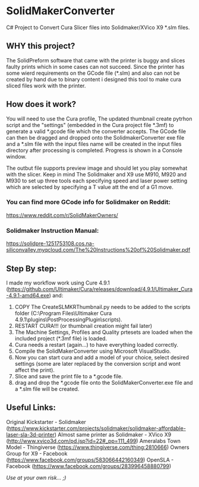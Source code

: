 # SolidMakerConverter
C# Project to Convert Cura Slicer files into Solidmaker/XVico X9 *.slm files.

## WHY this project?
The SolidPreform software that came with the printer is buggy and slices faulty prints which in some cases can not succeed. Since the printer has some wierd requirements on the GCode file (*.slm) and also can not be created by hand due to binary content i designed this tool to make cura sliced files work with the printer.

## How does it work?
You will need to use the Cura profile, The updated thumbnail create pytrhon script and the "settings" (embedded in the Cura project file *.3mf) to generate a valid *.gcode file which the converter accepts. The GCode file can then be dragged and dropped onto the SolidmakerConverter exe file and a *.slm file with the input files name will be created in the input files directory after processing is completed. Progress is shown in a Console window.

The outbut file supports preview image and should let you play somewhat with the slicer. Keep in mind The Solidmaker and X9 use M910, M920 and M930 to set up three tools each specifying speed and laser power setting which are selected by specifying a T value att the end of a G1 move.

### You can find more GCode info for Solidmaker on Reddit: 
https://www.reddit.com/r/SolidMakerOwners/

### Solidmaker Instruction Manual:
https://solidpre-1251753108.cos.na-siliconvalley.myqcloud.com/The%20Instructions%20of%20Solidmaker.pdf

## Step By step:
I made my workflow work using Cure 4.9.1 (https://github.com/Ultimaker/Cura/releases/download/4.9.1/Ultimaker_Cura-4.9.1-amd64.exe)
and:
1) COPY The CreateSLMKRThumbnail.py needs to be added to the scripts folder (C:\Program Files\Ultimaker Cura 4.9.1\plugins\PostProcessingPlugin\scripts).
2) RESTART CURA!!! (or thumbnail creation might fail later)
3) The Machine Settings, Profiles and Quality prtesets are loaded when the included project (*.3mf file) is loaded.
4) Cura needs a restart (again...) to have everything loaded correctly.
5) Compile the SolidMakerConverter using Microsoft VisualStudio.
6) Now you can start cura and add a model of your choice, select desired settings (some are later replaced by the conversion script and wont affect the print).
7) Slice and save the print file to a *.gcode file.
8) drag and drop the *.gcode file onto the SolidMakerConverter.exe file and a *.slm file will be created.

## Useful Links:

Original Kickstarter - Solidmaker (https://www.kickstarter.com/projects/solidmaker/solidmaker-affordable-laser-sla-3d-printer)
Almost same printer as Solidmaker - XVico X9 (http://www.xvico3d.com/pd.jsp?id=22#_pp=111_499)
Ameralabs Town Model - Thingiverse (https://www.thingiverse.com/thing:2810666)
Owners Group for X9 - Facebook (https://www.facebook.com/groups/583066442160349)
OpenSLA - Facebook (https://www.facebook.com/groups/283996458880799)


_Use at your own risk... ;)_



